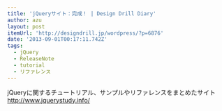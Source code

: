 ```yaml
---
title: 'jQueryサイト：完成！ | Design Drill Diary'
author: azu
layout: post
itemUrl: 'http://designdrill.jp/wordpress/?p=6876'
date: '2013-09-01T00:17:11.742Z'
tags:
  - jQuery
  - ReleaseNote
  - tutorial
  - リファレンス
---
```

jQueryに関するチュートリアル、サンプルやリファレンスをまとめたサイト
http://www.jquerystudy.info/
